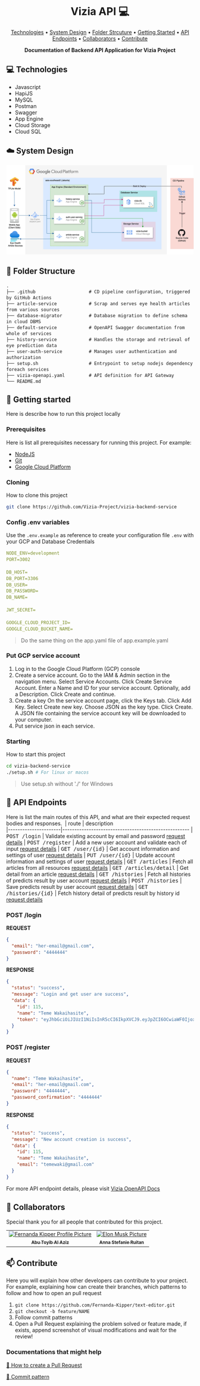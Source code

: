 <h1 align="center" style="font-weight: bold;">Vizia API 💻</h1>

<p align="center">
 <a href="#tech">Technologies</a> • 
 <a href="#cloud-architecture">System Design</a> • 
 <a href="#folder-structure">Folder Strcuture</a> • 
 <a href="#started">Getting Started</a> • 
 <a href="#routes">API Endpoints</a> •
 <a href="#colab">Collaborators</a> •
 <a href="#contribute">Contribute</a>
</p>

<p align="center">
    <b>Documentation of Backend API Application for Vizia Project</b>
</p>

<h2 id="technologies">💻 Technologies</h2>

- Javascript
- HapiJS
- MySQL
- Postman
- Swagger
- App Engine
- Cloud Storage
- Cloud SQL

<h2 id="cloud-architecture">☁️ System Design</h2>
<img src="system-design.jpg" />

<h2 id="folder-structure">📁 Folder Structure</h2>

    .
    ├── .github                    # CD pipeline configuration, triggered by GitHub Actions
    ├── article-service            # Scrap and serves eye health articles from various sources
    ├── database-migrator          # Database migration to define schema in cloud DBMS
    ├── default-service            # OpenAPI Swagger documentation from whole of services
    ├── history-service            # Handles the storage and retrieval of eye prediction data
    ├── user-auth-service          # Manages user authentication and authorization
    ├── setup.sh                   # Entrypoint to setup nodejs dependency foreach services
    ├── vizia-openapi.yaml         # API definition for API Gateway
    └── README.md

<h2 id="started">🚀 Getting started</h2>

Here is describe how to run this project locally

<h3>Prerequisites</h3>

Here is list all prerequisites necessary for running this project. For example:

- [NodeJS](https://nodejs.org/)
- [Git](https://git-scm.com/downloads)
- [Google Cloud Platform](https://console.cloud.google.com)

<h3>Cloning</h3>

How to clone this project

```bash
git clone https://github.com/Vizia-Project/vizia-backend-service
```

<h3>Config .env variables</h2>

Use the `.env.example` as reference to create your configuration file `.env` with your GCP and Database Credentials

```yaml
NODE_ENV=development
PORT=3002

DB_HOST=
DB_PORT=3306
DB_USER=
DB_PASSWORD=
DB_NAME=

JWT_SECRET=

GOOGLE_CLOUD_PROJECT_ID=
GOOGLE_CLOUD_BUCKET_NAME=
```

> Do the same thing on the app.yaml file of app.example.yaml

<h3>Put GCP service account</h3>

1. Log in to the Google Cloud Platform (GCP) console
2. Create a service account. Go to the IAM & Admin section in the navigation menu. Select Service Accounts. Click Create Service Account. Enter a Name and ID for your service account. Optionally, add a Description. Click Create and continue.
3. Create a key On the service account page, click the Keys tab. Click Add Key. Select Create new key. Choose JSON as the key type. Click Create. A JSON file containing the service account key will be downloaded to your computer.
4. Put service json in each service.

<h3>Starting</h3>

How to start this project

```bash
cd vizia-backend-service
./setup.sh # For linux or macos
```
> Use setup.sh without './' for Windows

<h2 id="routes">📍 API Endpoints</h2>

Here is list the main routes of this API, and what are their expected request bodies and responses.
​
| route               | description                                          
|----------------------|-----------------------------------------------------
| <kbd>POST /login</kbd>     | Validate existing account by email and password [request details](https://vizia-web-1037967286998.asia-southeast2.run.app/api-docs/#/Authentication/post_login)
| <kbd>POST /register</kbd>     | Add a new user account and validate each of input [request details](https://vizia-web-1037967286998.asia-southeast2.run.app/api-docs/#/Authentication/post_register)
| <kbd>GET /user/{id}</kbd>     | Get account information and settings of user [request details](https://vizia-web-1037967286998.asia-southeast2.run.app/api-docs/#/User/get_user__id_)
| <kbd>PUT /user/{id}</kbd>     | Update account information and settings of user [request details](https://vizia-web-1037967286998.asia-southeast2.run.app/api-docs/#/User/put_user__id_)
| <kbd>GET /articles</kbd>     | Fetch all articles from all resources [request details](https://vizia-web-1037967286998.asia-southeast2.run.app/api-docs/#/Article/get_articles)
| <kbd>GET /articles/detail</kbd>     | Get detail from an article [request details](https://vizia-web-1037967286998.asia-southeast2.run.app/api-docs/#/Article/get_articles_detail)
| <kbd>GET /histories</kbd>     | Fetch all histories of predicts result by user account [request details](https://vizia-web-1037967286998.asia-southeast2.run.app/api-docs/#/History/get_histories)
| <kbd>POST /histories</kbd>     | Save predicts result by user account [request details](https://vizia-web-1037967286998.asia-southeast2.run.app/api-docs/#/History/post_histories)
| <kbd>GET /histories/{id}</kbd>     | Fetch history detail of predicts result by history id [request details](https://vizia-web-1037967286998.asia-southeast2.run.app/api-docs/#/History/get_histories__id_)

<h3>POST /login</h3>

**REQUEST**
```json
{
  "email": "her-email@gmail.com",
  "password": "4444444"
}
```

**RESPONSE**
```json
{
  "status": "success",
  "message": "Login and get user are success",
  "data": {
    "id": 115,
    "name": "Teme Wakaihasite",
    "token": "eyJhbGciOiJIUzI1NiIsInR5cCI6IkpXVCJ9.eyJpZCI6OCwiaWF0IjoxNzMzMTQ5MDU0fQ"
  }
}
```

<h3>POST /register</h3>

**REQUEST**
```json
{
  "name": "Teme Wakaihasite",
  "email": "her-email@gmail.com",
  "password": "4444444",
  "password_confirmation": "4444444"
}
```

**RESPONSE**
```json
{
  "status": "success",
  "message": "New account creation is success",
  "data": {
    "id": 115,
    "name": "Teme Wakaihasite",
    "email": "temewaki@gmail.com"
  }
}
```

For more API endpoint details, please visit <a href="https://vizia-web-1037967286998.asia-southeast2.run.app/api-docs">Vizia OpenAPI Docs</a>

<h2 id="colab">🤝 Collaborators</h2>

Special thank you for all people that contributed for this project.

<table>
  <tr>
    <td align="center">
      <a href="#">
        <img src="https://raw.githubusercontent.com/Volosh1n/github-avatars/master/examples/image.png" width="100px;" alt="Fernanda Kipper Profile Picture"/><br>
        <sub>
          <b>Abu Toyib Al Aziz</b>
        </sub>
      </a>
    </td>
    <td align="center">
      <a href="#">
        <img src="https://raw.githubusercontent.com/Volosh1n/github-avatars/master/examples/image.png" width="100px;" alt="Elon Musk Picture"/><br>
        <sub>
          <b>Anna Stefanie Ruitan</b>
        </sub>
      </a>
    </td>
  </tr>
</table>

<h2 id="contribute">📫 Contribute</h2>

Here you will explain how other developers can contribute to your project. For example, explaining how can create their branches, which patterns to follow and how to open an pull request

1. `git clone https://github.com/Fernanda-Kipper/text-editor.git`
2. `git checkout -b feature/NAME`
3. Follow commit patterns
4. Open a Pull Request explaining the problem solved or feature made, if exists, append screenshot of visual modifications and wait for the review!

<h3>Documentations that might help</h3>

[📝 How to create a Pull Request](https://www.atlassian.com/br/git/tutorials/making-a-pull-request)

[💾 Commit pattern](https://gist.github.com/joshbuchea/6f47e86d2510bce28f8e7f42ae84c716)